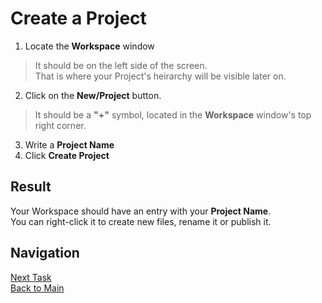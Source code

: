 # Create a Project
1. Locate the **Workspace** window
> It should be on the left side of the screen.</br>
> That is where your Project's heirarchy will be visible later on.
2. Click on the **New/Project** button.
> It should be a **"+"** symbol, located in the **Workspace** window's top right corner.
3. Write a **Project Name**
4. Click **Create Project** 

## Result
Your Workspace should have an entry with your **Project Name**.</br>
You can right-click it to create new files, rename it or publish it.

## Navigation
[Next Task](https://github.com/dirigiblelabs/curriculum/blob/master/IvoYakov/DirigibleDoc/Guides/CreateDatabaseTable.md)</br>
[Back to Main](https://github.com/dirigiblelabs/curriculum/edit/master/IvoYakov/DirigibleDoc)
